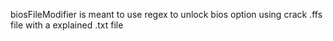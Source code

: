 biosFileModifier is meant to use regex to unlock bios option using crack .ffs file with a explained .txt file
